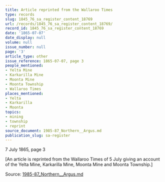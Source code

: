 ```yaml
---
title: Article reprinted from the Wallaroo Times
type: records
slug: 1845_76_sa_register_content_18769
url: /records/1845_76_sa_register_content_18769/
record_id: 1845_76_sa_register_content_18769
date: '1865-07-07'
date_display: null
volume: null
issue_number: null
page: '3'
article_type: other
issue_reference: 1865-07-07, page 3
people_mentioned:
- Yelta Mine
- Karkarilla Mine
- Moonta Mine
- Moonta Township
- Wallaroo Times
places_mentioned:
- Yelta
- Karkarilla
- Moonta
topics:
- mining
- township
- reprint
source_document: 1985-87_Northern__Argus.md
publication_slug: sa-register
---
```


7 July 1865, page 3

[An article is reprinted from the Wallaroo Times of 5 July giving an account of the Yelta Mine, Karkarilla Mine, Moonta Mine and Moonta Township.]

Source: [1985-87_Northern__Argus.md](/downloads/markdown/1985-87_Northern__Argus.md)

